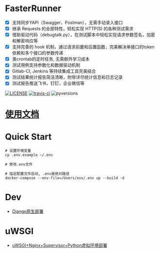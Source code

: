 # FasterRunner
- [X] 支持同步YAPI（Swagger，Postman），无需手动录入接口
- [X] 继承 Requests 的全部特性，轻松实现 HTTP(S) 的各种测试需求
- [X]  借助驱动代码（debugtalk.py），在测试脚本中轻松实现请求参数签名，加密和解密响应等
- [X]  支持完善的 hook 机制，通过请求前置和后置函数，完美解决单接口的token依赖和多个接口的参数传递
- [X]  类crontab的定时任务, 无需额外学习成本
- [X]  测试用例支持参数化和数据驱动机制
- [X]  Gitlab-CI, Jenkins 等持续集成工具完美结合
- [X]  测试结果统计报告简洁清晰，附带详尽统计信息和日志记录
- [X]  测试报告推送飞书，钉钉，企业微信等

[![LICENSE](https://img.shields.io/github/license/HttpRunner/FasterRunner.svg)](https://github.com/HttpRunner/FasterRunner/blob/master/LICENSE) [![travis-ci](https://travis-ci.org/HttpRunner/FasterRunner.svg?branch=master)](https://travis-ci.org/HttpRunner/FasterRunner) ![pyversions](https://img.shields.io/pypi/pyversions/Django.svg)

# [使用文档](https://www.yuque.com/lihuacai/sggdx7/cn5ncg)

# Quick Start

```shell
# 设置环境变量
cp .env.example ~/.env

# 修改.env文件
```

```shell
# 指定配置文件启动, .env是绝对路径
docker-compose --env-file=/Users/xxx/.env up --build -d
```


# Dev
- [Django原生部署](https://www.jianshu.com/p/e26ccc21ddf2)

# uWSGI
- [uWSGI+Nginx+Supervisor+Python虚拟环境部署](https://www.jianshu.com/p/577a966b0998)